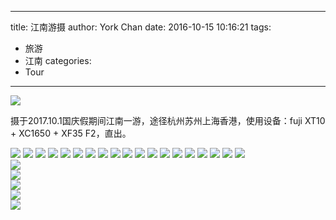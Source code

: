 
---
title: 江南游摄
author: York Chan
date: 2016-10-15 10:16:21
tags:
  - 旅游
  - 江南
categories:
  - Tour
---

![](http://image.psdpi.com/photo/gangnan/_DSF3202.jpg)

<!-- less -->

摄于2017.10.1国庆假期间江南一游，途径杭州苏州上海香港，使用设备：fuji XT10 + XC1650 + XF35 F2，直出。

![](http://image.psdpi.com/photo/gangnan/_DSF2336.jpg) 
![](http://image.psdpi.com/photo/gangnan/_DSF2338.jpg) 
![](http://image.psdpi.com/photo/gangnan/_DSF2366.jpg) 
![](http://image.psdpi.com/photo/gangnan/_DSF2404.jpg) 
![](http://image.psdpi.com/photo/gangnan/_DSF2424.jpg) 
![](http://image.psdpi.com/photo/gangnan/_DSF2461.jpg) 
![](http://image.psdpi.com/photo/gangnan/_DSF2554.jpg) 
![](http://image.psdpi.com/photo/gangnan/_DSF2818.jpg) 
![](http://image.psdpi.com/photo/gangnan/_DSF2868.jpg) 
![](http://image.psdpi.com/photo/gangnan/_DSF2901.jpg) 
![](http://image.psdpi.com/photo/gangnan/_DSF2914.jpg) 
![](http://image.psdpi.com/photo/gangnan/_DSF2930.jpg) 
![](http://image.psdpi.com/photo/gangnan/_DSF3001.jpg) 
![](http://image.psdpi.com/photo/gangnan/_DSF3036.jpg) 
![](http://image.psdpi.com/photo/gangnan/_DSF3106.jpg) 
![](http://image.psdpi.com/photo/gangnan/_DSF3130.jpg) 
![](http://image.psdpi.com/photo/gangnan/_DSF3178.jpg) 
![](http://image.psdpi.com/photo/gangnan/_DSF3196.jpg) 
![](http://image.psdpi.com/photo/gangnan/_DSF3200.jpg)  
![](http://image.psdpi.com/photo/gangnan/_DSF3202.jpg)  
![](http://image.psdpi.com/photo/gangnan/_DSF3212.jpg)  
![](http://image.psdpi.com/photo/gangnan/_DSF3291.jpg)  
![](http://image.psdpi.com/photo/gangnan/_DSF3294.jpg)  
![](http://image.psdpi.com/photo/gangnan/_DSF3331.jpg)  
